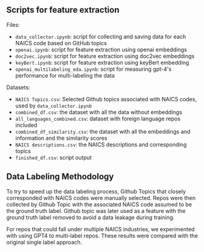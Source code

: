 ## Scripts for feature extraction

Files:

-   `data_collector.ipynb`: script for collecting and saving data for each NAICS code based on GitHub topics
-   `openai.ipynb`: script for feature extraction using openai embeddings
-   `doc2vec.ipynb`: script for feature extraction using doc2vec embeddings
-   `keyBert.ipynb`: script for feature extraction using keyBert embedding
-   `openai_multilabeling_eda.ipynb`: script for measuring gpt-4's performance for multi-labeling the data

Datasets:

-   `NAICS Topics.csv`: Selected Github topics associated with NAICS codes, used by `data_collector.ipynb` 
-   `combined_df.csv`: the dataset with all the data without embeddings
-   `all_languages_combined.csv`: dataset with foreign language repos included
-   `combined_df_similarity.csv`: the dataset with all the embeddings and information and the similarity scores
-   `NAICS descriptions.csv`: the NAICS descriptions and corresponding topics
-   `finished_df.csv`: script output

## Data Labeling Methodology

To try to speed up the data labeling process, Github Topics that closely corresponded with NAICS codes were manually selected. Repos were then collected by Github Topic
with the associated NAICS code assumed to be the ground truth label. Github topic was later used as a feature with the ground truth label removed to avoid a data leakage during training.

For repos that could fall under multiple NAICS industries, we experimented with using GPT4 to multi-label repos. These results were compared with the original single label approach.